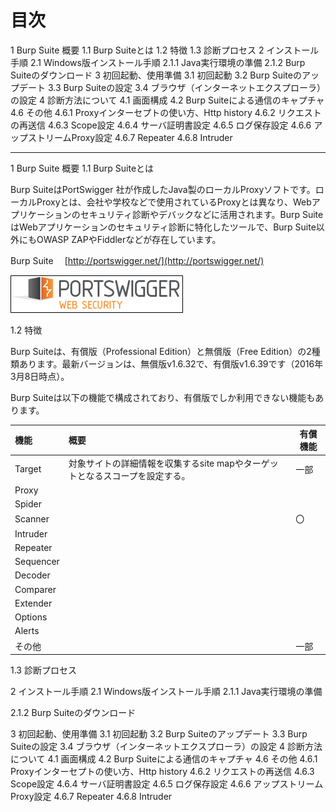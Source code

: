 # 目次
1 Burp Suite 概要
 1.1 Burp Suiteとは
 1.2 特徴
 1.3 診断プロセス
2 インストール手順
 2.1 Windows版インストール手順
  2.1.1 Java実行環境の準備
  2.1.2 Burp Suiteのダウンロード
3 初回起動、使用準備
 3.1 初回起動
 3.2 Burp Suiteのアップデート
 3.3 Burp Suiteの設定
 3.4 ブラウザ（インターネットエクスプローラ）の設定
4 診断方法について
 4.1 画面構成
 4.2 Burp Suiteによる通信のキャプチャ
 4.6 その他
  4.6.1 Proxyインターセプトの使い方、Http history
  4.6.2 リクエストの再送信
  4.6.3 Scope設定
  4.6.4 サーバ証明書設定
  4.6.5 ログ保存設定
  4.6.6 アップストリームProxy設定
  4.6.7 Repeater
  4.6.8 Intruder

---

1 Burp Suite 概要
 1.1 Burp Suiteとは

 Burp SuiteはPortSwigger 社が作成したJava製のローカルProxyソフトです。ローカルProxyとは、会社や学校などで使用されているProxyとは異なり、Webアプリケーションのセキュリティ診断やデバックなどに活用されます。Burp SuiteはWebアプリケーションのセキュリティ診断に特化したツールで、Burp Suite以外にもOWASP ZAPやFiddlerなどが存在しています。

Burp Suite　 [http://portswigger.net/](http://portswigger.net/)

![Burp Suite](./img/logo.png "Burp Suite")

 1.2 特徴

Burp Suiteは、有償版（Professional Edition）と無償版（Free Edition）の2種類あります。最新バージョンは、無償版v1.6.32で、有償版v1.6.39です（2016年3月8日時点）。

Burp Suiteは以下の機能で構成されており、有償版でしか利用できない機能もあります。

| 機能       | 概要 | 有償機能 |
|:-------------------|:---------------------------|--|
| Target    | 対象サイトの詳細情報を収集するsite mapやターゲットとなるスコープを設定する。 | 一部 |
| Proxy     |  |  |
| Spider    |  |  |
| Scanner   |  | 〇 |
| Intruder  |  |  |
| Repeater  |  |  |
| Sequencer |  |  |
| Decoder   |  |  |
| Comparer  |  |  |
| Extender  |  |  |
| Options   |  |  |
| Alerts    |  |  |
| その他　   |  | 一部 |

 1.3 診断プロセス
 
2 インストール手順
 2.1 Windows版インストール手順
  2.1.1 Java実行環境の準備
  
  2.1.2 Burp Suiteのダウンロード

3 初回起動、使用準備
 3.1 初回起動
 3.2 Burp Suiteのアップデート
 3.3 Burp Suiteの設定
 3.4 ブラウザ（インターネットエクスプローラ）の設定
4 診断方法について
 4.1 画面構成
 4.2 Burp Suiteによる通信のキャプチャ
 4.6 その他
  4.6.1 Proxyインターセプトの使い方、Http history
  4.6.2 リクエストの再送信
  4.6.3 Scope設定
  4.6.4 サーバ証明書設定
  4.6.5 ログ保存設定
  4.6.6 アップストリームProxy設定
  4.6.7 Repeater
  4.6.8 Intruder
